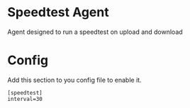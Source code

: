 # Speedtest Agent

Agent designed to run a speedtest on upload and download

# Config
Add this section to you config file to enable it.

```
[speedtest]
interval=30
```